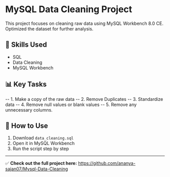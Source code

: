 # MySQL Data Cleaning Project  
This project focuses on cleaning raw data using MySQL Workbench 8.0 CE.  
Optimized the dataset for further analysis.

## 🔹 Skills Used  
- SQL  
- Data Cleaning  
- MySQL Workbench  

## 📊 Key Tasks  
-- 1. Make a copy of the raw data
-- 2. Remove Duplicates
-- 3. Standardize data
-- 4. Remove null values or blank values
-- 5. Remove any unnecessary columns.

## 📎 How to Use  
1. Download `data_cleaning.sql`  
2. Open it in MySQL Workbench  
3. Run the script step by step  

---
✅ **Check out the full project here:** https://github.com/ananya-sajan07/Mysql-Data-Cleaning
